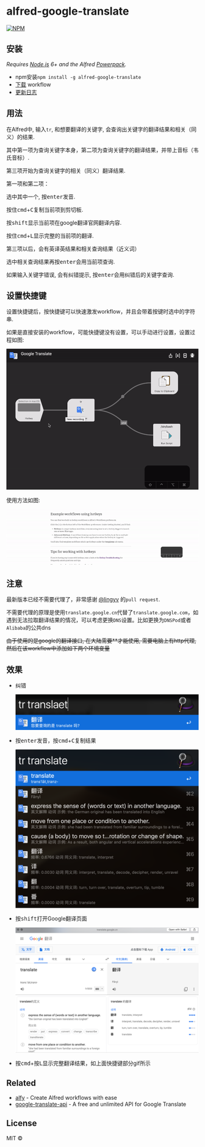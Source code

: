 # alfred-google-translate
[![NPM](https://nodei.co/npm/alfred-google-translate.png)](https://nodei.co/npm/alfred-google-translate/)

## 安装

*Requires [Node.js](https://nodejs.org) 6+ and the Alfred [Powerpack](https://www.alfredapp.com/powerpack/).*

- npm安装`npm install -g alfred-google-translate`
- [下载](https://github.com/xfslove/alfred-google-translate/releases/tag/v1.1.3) workflow
- [更新日志](https://github.com/xfslove/alfred-google-translate/releases)


## 用法

在Alfred中, 输入`tr`, 和想要翻译的关键字, 会查询出关键字的翻译结果和相关（同义）的结果.

其中第一项为查询关键字本身，第二项为查询关键字的翻译结果，并带上音标（韦氏音标）.

第三项开始为查询关键字的相关（同义）翻译结果.

第一项和第二项：

选中其中一个, 按<kbd>enter</kbd>发音.

按住<kbd>cmd</kbd>+<kbd>C</kbd>复制当前项到剪切板.

按<kbd>shift</kbd>显示当前项在google翻译官网翻译内容.

按住<kbd>cmd</kbd>+<kbd>L</kbd>显示完整的当前项的翻译.

第三项以后，会有英译英结果和相关查询结果（近义词）

选中相关查询结果再按<kbd>enter</kbd>会用当前项查询.

如果输入关键字错误, 会有纠错提示, 按<kbd>enter</kbd>会用纠错后的关键字查询.

## 设置快捷键

设置快捷键后，按快捷键可以快速激发workflow，并且会带着按键时选中的字符串.

如果是直接安装的workflow，可能快捷键没有设置，可以手动进行设置，设置过程如图: 

![hotkey](media/hotkey.gif)

使用方法如图:

![result](media/result.gif)



## 注意

最新版本已经不需要代理了，非常感谢 [@lingyv](https://github.com/lingyv) 的`pull request`.

不需要代理的原理是使用`translate.google.cn`代替了`translate.google.com`，如遇到无法拉取翻译结果的情况，可以考虑更换`DNS`设置。比如更换为`DNSPod`或者`Alibaba`的公共dns

~~由于使用的是google的翻译接口, 在大陆需要**才能使用, 需要电脑上有http代理,~~
~~然后在该workflow中添加如下两个环境变量~~

## 效果

- 纠错

  ![corrected.png](media/corrected.png)

- 按<kbd>enter</kbd>发音，按<kbd>cmd</kbd>+<kbd>C</kbd>复制结果

    ![general.png](media/general.png)

- 按<kbd>shift</kbd>打开Google翻译页面

    ![quicklook.png](media/quicklook.png)

- 按<kbd>cmd</kbd>+按<kbd>L</kbd>显示完整翻译结果，如上面快捷键部分gif所示

## Related

- [alfy](https://github.com/sindresorhus/alfy) - Create Alfred workflows with ease
- [google-translate-api](https://github.com/vitalets/google-translate-api) - A free and unlimited API for Google Translate


## License

MIT © 
